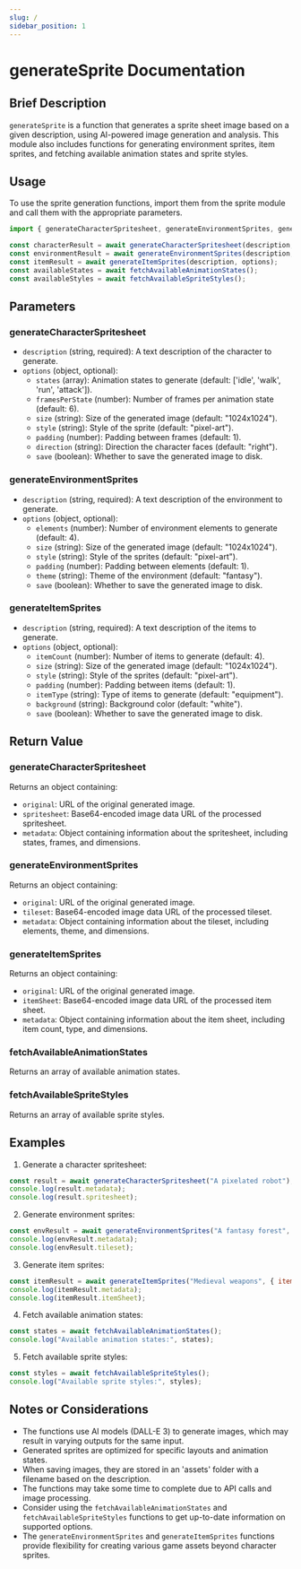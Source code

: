 ```yaml
---
slug: /
sidebar_position: 1
---
```


# generateSprite Documentation

## Brief Description
`generateSprite` is a function that generates a sprite sheet image based on a given description, using AI-powered image generation and analysis. This module also includes functions for generating environment sprites, item sprites, and fetching available animation states and sprite styles.

## Usage
To use the sprite generation functions, import them from the sprite module and call them with the appropriate parameters.

```javascript
import { generateCharacterSpritesheet, generateEnvironmentSprites, generateItemSprites, fetchAvailableAnimationStates, fetchAvailableSpriteStyles } from './path/to/sprite/module';

const characterResult = await generateCharacterSpritesheet(description, options);
const environmentResult = await generateEnvironmentSprites(description, options);
const itemResult = await generateItemSprites(description, options);
const availableStates = await fetchAvailableAnimationStates();
const availableStyles = await fetchAvailableSpriteStyles();
```

## Parameters

### generateCharacterSpritesheet
- `description` (string, required): A text description of the character to generate.
- `options` (object, optional):
  - `states` (array): Animation states to generate (default: ['idle', 'walk', 'run', 'attack']).
  - `framesPerState` (number): Number of frames per animation state (default: 6).
  - `size` (string): Size of the generated image (default: "1024x1024").
  - `style` (string): Style of the sprite (default: "pixel-art").
  - `padding` (number): Padding between frames (default: 1).
  - `direction` (string): Direction the character faces (default: "right").
  - `save` (boolean): Whether to save the generated image to disk.

### generateEnvironmentSprites
- `description` (string, required): A text description of the environment to generate.
- `options` (object, optional):
  - `elements` (number): Number of environment elements to generate (default: 4).
  - `size` (string): Size of the generated image (default: "1024x1024").
  - `style` (string): Style of the sprites (default: "pixel-art").
  - `padding` (number): Padding between elements (default: 1).
  - `theme` (string): Theme of the environment (default: "fantasy").
  - `save` (boolean): Whether to save the generated image to disk.

### generateItemSprites
- `description` (string, required): A text description of the items to generate.
- `options` (object, optional):
  - `itemCount` (number): Number of items to generate (default: 4).
  - `size` (string): Size of the generated image (default: "1024x1024").
  - `style` (string): Style of the sprites (default: "pixel-art").
  - `padding` (number): Padding between items (default: 1).
  - `itemType` (string): Type of items to generate (default: "equipment").
  - `background` (string): Background color (default: "white").
  - `save` (boolean): Whether to save the generated image to disk.

## Return Value

### generateCharacterSpritesheet
Returns an object containing:
- `original`: URL of the original generated image.
- `spritesheet`: Base64-encoded image data URL of the processed spritesheet.
- `metadata`: Object containing information about the spritesheet, including states, frames, and dimensions.

### generateEnvironmentSprites
Returns an object containing:
- `original`: URL of the original generated image.
- `tileset`: Base64-encoded image data URL of the processed tileset.
- `metadata`: Object containing information about the tileset, including elements, theme, and dimensions.

### generateItemSprites
Returns an object containing:
- `original`: URL of the original generated image.
- `itemSheet`: Base64-encoded image data URL of the processed item sheet.
- `metadata`: Object containing information about the item sheet, including item count, type, and dimensions.

### fetchAvailableAnimationStates
Returns an array of available animation states.

### fetchAvailableSpriteStyles
Returns an array of available sprite styles.

## Examples

1. Generate a character spritesheet:
```javascript
const result = await generateCharacterSpritesheet("A pixelated robot");
console.log(result.metadata);
console.log(result.spritesheet);
```

2. Generate environment sprites:
```javascript
const envResult = await generateEnvironmentSprites("A fantasy forest", { elements: 6, theme: "mystical" });
console.log(envResult.metadata);
console.log(envResult.tileset);
```

3. Generate item sprites:
```javascript
const itemResult = await generateItemSprites("Medieval weapons", { itemCount: 8, itemType: "weapons" });
console.log(itemResult.metadata);
console.log(itemResult.itemSheet);
```

4. Fetch available animation states:
```javascript
const states = await fetchAvailableAnimationStates();
console.log("Available animation states:", states);
```

5. Fetch available sprite styles:
```javascript
const styles = await fetchAvailableSpriteStyles();
console.log("Available sprite styles:", styles);
```

## Notes or Considerations
- The functions use AI models (DALL-E 3) to generate images, which may result in varying outputs for the same input.
- Generated sprites are optimized for specific layouts and animation states.
- When saving images, they are stored in an 'assets' folder with a filename based on the description.
- The functions may take some time to complete due to API calls and image processing.
- Consider using the `fetchAvailableAnimationStates` and `fetchAvailableSpriteStyles` functions to get up-to-date information on supported options.
- The `generateEnvironmentSprites` and `generateItemSprites` functions provide flexibility for creating various game assets beyond character sprites.
